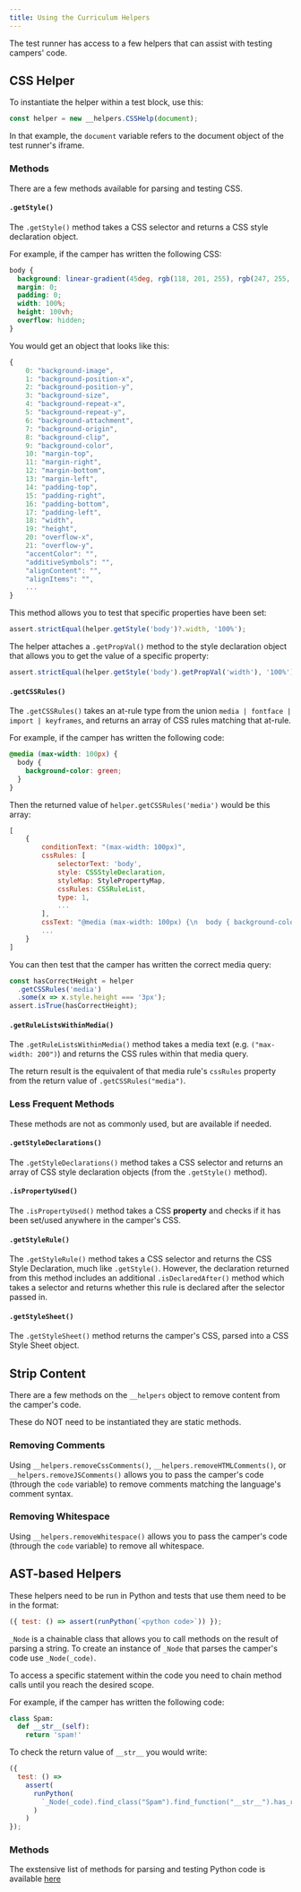 ```yaml
---
title: Using the Curriculum Helpers
---
```


The test runner has access to a few helpers that can assist with testing campers' code.

## CSS Helper

To instantiate the helper within a test block, use this:

```js
const helper = new __helpers.CSSHelp(document);
```

In that example, the `document` variable refers to the document object of the test runner's iframe.

### Methods

There are a few methods available for parsing and testing CSS.

#### `.getStyle()`

The `.getStyle()` method takes a CSS selector and returns a CSS style declaration object.

For example, if the camper has written the following CSS:

```css
body {
  background: linear-gradient(45deg, rgb(118, 201, 255), rgb(247, 255, 222));
  margin: 0;
  padding: 0;
  width: 100%;
  height: 100vh;
  overflow: hidden;
}
```

You would get an object that looks like this:

```js
{
    0: "background-image",
    1: "background-position-x",
    2: "background-position-y",
    3: "background-size",
    4: "background-repeat-x",
    5: "background-repeat-y",
    6: "background-attachment",
    7: "background-origin",
    8: "background-clip",
    9: "background-color",
    10: "margin-top",
    11: "margin-right",
    12: "margin-bottom",
    13: "margin-left",
    14: "padding-top",
    15: "padding-right",
    16: "padding-bottom",
    17: "padding-left",
    18: "width",
    19: "height",
    20: "overflow-x",
    21: "overflow-y",
    "accentColor": "",
    "additiveSymbols": "",
    "alignContent": "",
    "alignItems": "",
    ...
}
```

This method allows you to test that specific properties have been set:

```js
assert.strictEqual(helper.getStyle('body')?.width, '100%');
```

The helper attaches a `.getPropVal()` method to the style declaration object that allows you to get the value of a specific property:

```js
assert.strictEqual(helper.getStyle('body').getPropVal('width'), '100%');
```

#### `.getCSSRules()`

The `.getCSSRules()` takes an at-rule type from the union `media | fontface | import | keyframes`, and returns an array of CSS rules matching that at-rule.

For example, if the camper has written the following code:

```css
@media (max-width: 100px) {
  body {
    background-color: green;
  }
}
```

Then the returned value of `helper.getCSSRules('media')` would be this array:

```js
[
    {
        conditionText: "(max-width: 100px)",
        cssRules: [
            selectorText: 'body',
            style: CSSStyleDeclaration,
            styleMap: StylePropertyMap,
            cssRules: CSSRuleList,
            type: 1,
            ...
        ],
        cssText: "@media (max-width: 100px) {\n  body { background-color: green; }\n}",
        ...
    }
]
```

You can then test that the camper has written the correct media query:

```js
const hasCorrectHeight = helper
  .getCSSRules('media')
  .some(x => x.style.height === '3px');
assert.isTrue(hasCorrectHeight);
```

#### `.getRuleListsWithinMedia()`

The `.getRuleListsWithinMedia()` method takes a media text (e.g. `("max-width: 200")`) and returns the CSS rules within that media query.

The return result is the equivalent of that media rule's `cssRules` property from the return value of `.getCSSRules("media")`.

### Less Frequent Methods

These methods are not as commonly used, but are available if needed.

#### `.getStyleDeclarations()`

The `.getStyleDeclarations()` method takes a CSS selector and returns an array of CSS style declaration objects (from the `.getStyle()` method).

#### `.isPropertyUsed()`

The `.isPropertyUsed()` method takes a CSS **property** and checks if it has been set/used anywhere in the camper's CSS.

#### `.getStyleRule()`

The `.getStyleRule()` method takes a CSS selector and returns the CSS Style Declaration, much like `.getStyle()`. However, the declaration returned from this method includes an additional `.isDeclaredAfter()` method which takes a selector and returns whether this rule is declared after the selector passed in.

#### `.getStyleSheet()`

The `.getStyleSheet()` method returns the camper's CSS, parsed into a CSS Style Sheet object.

## Strip Content

There are a few methods on the `__helpers` object to remove content from the camper's code.

These do NOT need to be instantiated they are static methods.

### Removing Comments

Using `__helpers.removeCssComments()`, `__helpers.removeHTMLComments()`, or `__helpers.removeJSComments()` allows you to pass the camper's code (through the `code` variable) to remove comments matching the language's comment syntax.

### Removing Whitespace

Using `__helpers.removeWhitespace()` allows you to pass the camper's code (through the `code` variable) to remove all whitespace.

## AST-based Helpers

These helpers need to be run in Python and tests that use them need to be in the format:

```js
({ test: () => assert(runPython(`<python code>`)) });
```

`_Node` is a chainable class that allows you to call methods on the result of parsing a string. To create an instance of `_Node` that parses the camper's code use `_Node(_code)`.

To access a specific statement within the code you need to chain method calls until you reach the desired scope.

For example, if the camper has written the following code:

```py
class Spam:
  def __str__(self):
    return 'spam!'
```

To check the return value of `__str__` you would write:

```js
({
  test: () =>
    assert(
      runPython(
        `_Node(_code).find_class("Spam").find_function("__str__").has_return("'spam!'")`
      )
    )
});
```

### Methods

The exstensive list of methods for parsing and testing Python code is available [here](https://opensource.freecodecamp.org/curriculum-helpers/python.html#ast-based-helpers)
